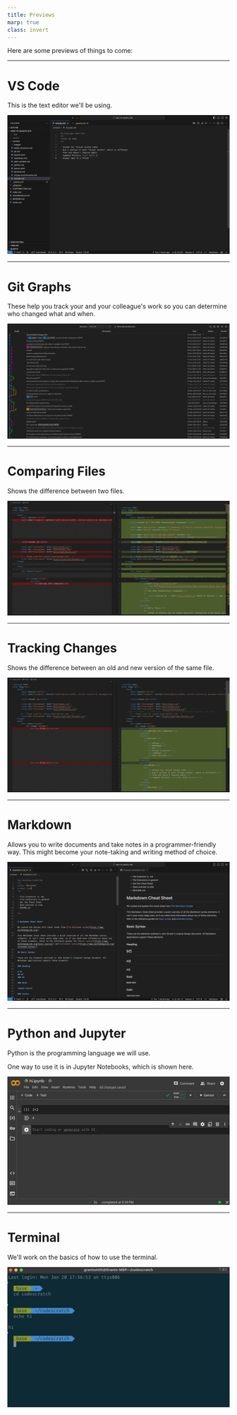 ```yaml
---
title: Previews
marp: true
class: invert
---
```


Here are some previews of things to come:

---

# VS Code

This is the text editor we'll be using.

![](images/vscode.png)

---

# Git Graphs

These help you track your and your colleague's
work so you can determine who changed what and when.

![](images/git-graph.png)

---

# Comparing Files

Shows the difference between two files.

![](images/compare-files.png)

---

# Tracking Changes

Shows the difference between an old and new
version of the same file.

![](images/diff.png)

---

# Markdown

Allows you to write documents and take notes
in a programmer-friendly way. This might become
your note-taking and writing method of choice.

![](images/markdown-preview.png)

---

# Python and Jupyter

Python is the programming language we will use.

One way to use it is in Jupyter Notebooks, which
is shown here.

![](images/colab2.png)

---

# Terminal

We'll work on the basics of how to use the terminal.

![](images/terminal.png)
